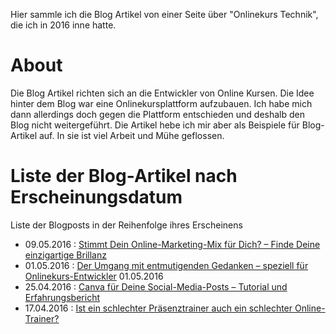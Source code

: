 Hier sammle ich die Blog Artikel von einer Seite über "Onlinekurs Technik", die ich in 2016 inne hatte.

# About
Die Blog Artikel richten sich an die Entwickler von Online Kursen. Die Idee hinter dem Blog war eine Onlinekursplattform aufzubauen. Ich habe mich dann allerdings doch gegen die Plattform entschieden und deshalb den Blog nicht weitergeführt. Die Artikel hebe ich mir aber als Beispiele für Blog-Artikel auf. In sie ist viel Arbeit und Mühe geflossen.

# Liste der Blog-Artikel nach Erscheinungsdatum
Liste der Blogposts in der Reihenfolge ihres Erscheinens

- 09.05.2016  : [Stimmt Dein Online-Marketing-Mix für Dich? – Finde Deine einzigartige Brillanz](einzigartige_brillanz/einzigartige_brillanz.md)
- 01.05.2016  : [Der Umgang mit entmutigenden Gedanken – speziell für Onlinekurs-Entwickler](entmutigende_gedanken/entmutigende_gedanken.md)
01.05.2016
- 25.04.2016 : [Canva für Deine Social-Media-Posts – Tutorial und Erfahrungsbericht](canva/canva.md)
- 17.04.2016 : [Ist ein schlechter Präsenztrainer auch ein schlechter Online-Trainer?](online-vs-praesenz-trainer/online-vs-praesenz-trainer.md)
